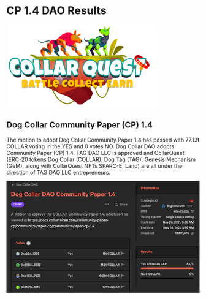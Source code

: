 # CP 1.4 DAO Results

![CollarQuest a Metaverse Play2Earn Ecosystem](../../../.gitbook/assets/CollarQuest-SM.png)

## Dog Collar Community Paper (CP) 1.4

The motion to adopt Dog Collar Community Paper 1.4 has passed with 77.13t COLLAR voting in the YES and 0 votes NO.  Dog Collar DAO adopts Community Paper (CP) 1.4.  TAG DAO LLC is approved and CollarQuest (ERC-20 tokens Dog Collar (COLLAR), Dog Tag (TAG), Genesis Mechanism (GeM), along with CollarQuest NFTs SPARC-E, Land) are all under the direction of TAG DAO LLC entrepreneurs.&#x20;

![Community Paper (CP) 1.4 Results](<../../../.gitbook/assets/Screen Shot 2021-11-28 at 10.10.14 AM.png>)

